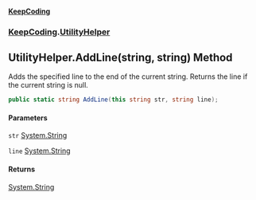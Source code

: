 #### [KeepCoding](index.md 'index')
### [KeepCoding](KeepCoding.md 'KeepCoding').[UtilityHelper](UtilityHelper.md 'KeepCoding.UtilityHelper')
## UtilityHelper.AddLine(string, string) Method
Adds the specified line to the end of the current string. Returns the line if the current string is null.
```csharp
public static string AddLine(this string str, string line);
```
#### Parameters
<a name='KeepCoding.UtilityHelper.AddLine(string.string).str'></a>
`str` [System.String](https://docs.microsoft.com/en-us/dotnet/api/System.String 'System.String')  
  
<a name='KeepCoding.UtilityHelper.AddLine(string.string).line'></a>
`line` [System.String](https://docs.microsoft.com/en-us/dotnet/api/System.String 'System.String')  
  
#### Returns
[System.String](https://docs.microsoft.com/en-us/dotnet/api/System.String 'System.String')  
